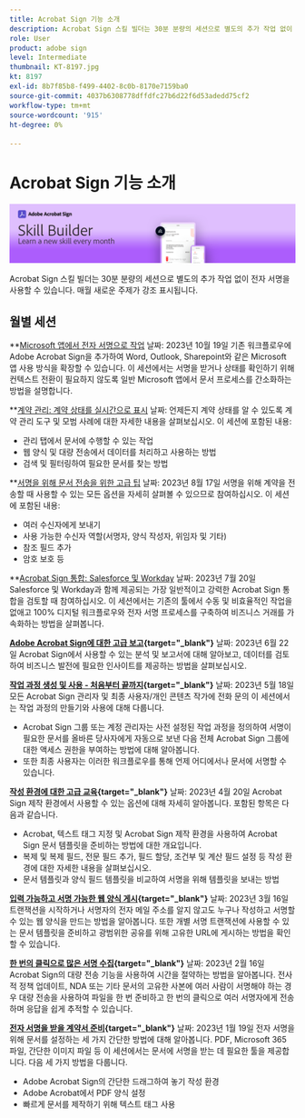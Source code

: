 ```yaml
---
title: Acrobat Sign 기능 소개
description: Acrobat Sign 스킬 빌더는 30분 분량의 세션으로 별도의 추가 작업 없이 전자 서명을 사용할 수 있습니다
role: User
product: adobe sign
level: Intermediate
thumbnail: KT-8197.jpg
kt: 8197
exl-id: 8b7f85b8-f499-4402-8c0b-8170e7159ba0
source-git-commit: 4037b6308778dffdfc27b6d22f6d53adedd75cf2
workflow-type: tm+mt
source-wordcount: '915'
ht-degree: 0%

---
```


# Acrobat Sign 기능 소개

![스킬 빌더 배너](../assets/SB_Hero.png)

Acrobat Sign 스킬 빌더는 30분 분량의 세션으로 별도의 추가 작업 없이 전자 서명을 사용할 수 있습니다. 매월 새로운 주제가 강조 표시됩니다.

## 월별 세션

**[Microsoft 앱에서 전자 서명으로 작업](https://teamwork.adobe.com/adobe-sign-skill-builder/attendease/networking/experience/7c88319e-04b7-4560-aad3-ba288d5cfc76/3bd16192-c4c9-4d66-9b1c-575ddcc3c6bb)
날짜: 2023년 10월 19일 기존 워크플로우에 Adobe Acrobat Sign을 추가하여 Word, Outlook, Sharepoint와 같은 Microsoft 앱 사용 방식을 확장할 수 있습니다. 이 세션에서는 서명을 받거나 상태를 확인하기 위해 컨텍스트 전환이 필요하지 않도록 일반 Microsoft 앱에서 문서 프로세스를 간소화하는 방법을 설명합니다.

**[계약 관리: 계약 상태를 실시간으로 표시](https://teamwork.adobe.com/adobe-sign-skill-builder/attendease/networking/experience/d326c8ab-3173-4c95-9e5a-0afeff4ce006/4bae4b11-516b-4e50-8f10-d116538fd710)
날짜: 언제든지 계약 상태를 알 수 있도록 계약 관리 도구 및 모범 사례에 대한 자세한 내용을 살펴보십시오. 이 세션에 포함된 내용:

* 관리 탭에서 문서에 수행할 수 있는 작업
* 웹 양식 및 대량 전송에서 데이터를 처리하고 사용하는 방법
* 검색 및 필터링하여 필요한 문서를 찾는 방법

**[서명을 위해 문서 전송을 위한 고급 팁](https://teamwork.adobe.com/adobe-sign-skill-builder/attendease/networking/experience/4c4e8632-ba24-445f-a567-a9e76429bdf5/0a2f68ed-9a21-4911-9e38-15943c0e3f9a)
날짜: 2023년 8월 17일 서명을 위해 계약을 전송할 때 사용할 수 있는 모든 옵션을 자세히 살펴볼 수 있으므로 참여하십시오. 이 세션에 포함된 내용:

* 여러 수신자에게 보내기
* 사용 가능한 수신자 역할(서명자, 양식 작성자, 위임자 및 기타)
* 참조 필드 추가
* 암호 보호 등

**[Acrobat Sign 통합: Salesforce 및 Workday](https://teamwork.adobe.com/adobe-sign-skill-builder/attendease/networking/experience/8409ba8b-e4ee-4e99-80cc-33902027b80e/307d147e-4b85-4330-81af-5929f0dc5ae4)
날짜: 2023년 7월 20일 Salesforce 및 Workday과 함께 제공되는 가장 일반적이고 강력한 Acrobat Sign 통합을 검토할 때 참여하십시오. 이 세션에서는 기존의 툴에서 수동 및 비효율적인 작업을 없애고 100% 디지털 워크플로우와 전자 서명 프로세스를 구축하여 비즈니스 거래를 가속화하는 방법을 살펴봅니다.

**[Adobe Acrobat Sign에 대한 고급 보고](https://adobe-sign-skill-builder.joinus.adobeevents.com/attendease/networking/experience/fa28b18d-ab38-47d4-8ae8-3e0161550bd3/60081eb2-f8a3-45b6-9d75-4f3a53b4c53a){target="_blank"}**
날짜: 2023년 6월 22일 Acrobat Sign에서 사용할 수 있는 분석 및 보고서에 대해 알아보고, 데이터를 검토하여 비즈니스 발전에 필요한 인사이트를 제공하는 방법을 살펴보십시오.

**[작업 과정 생성 및 사용 - 처음부터 끝까지](https://teamwork.adobe.com/adobe-sign-skill-builder/attendease/networking/experience/0fc7ccc5-eb36-47f0-a0d3-1fa3648c8fcf/42a9bbad-0a54-4c8c-8002-597d549600fe){target="_blank"}**
날짜: 2023년 5월 18일 모든 Acrobat Sign 관리자 및 최종 사용자/개인 콘텐츠 작가에 전화 문의 이 세션에서는 작업 과정의 만들기와 사용에 대해 다룹니다.

* Acrobat Sign 그룹 또는 계정 관리자는 사전 설정된 작업 과정을 정의하여 서명이 필요한 문서를 올바른 당사자에게 자동으로 보낸 다음 전체 Acrobat Sign 그룹에 대한 액세스 권한을 부여하는 방법에 대해 알아봅니다.
* 또한 최종 사용자는 이러한 워크플로우를 통해 언제 어디에서나 문서에 서명할 수 있습니다.

**[작성 환경에 대한 고급 교육](https://adobe-sign-skill-builder.joinus.adobeevents.com/attendease/networking/experience/30c06b3c-60f7-4293-9cd2-2544104d9140/85ffced9-7613-4382-b3a3-43ba227af5ba){target="_blank"}**
날짜: 2023년 4월 20일 Acrobat Sign 제작 환경에서 사용할 수 있는 옵션에 대해 자세히 알아봅니다. 포함된 항목은 다음과 같습니다.

* Acrobat, 텍스트 태그 지정 및 Acrobat Sign 제작 환경을 사용하여 Acrobat Sign 문서 템플릿을 준비하는 방법에 대한 개요입니다.
* 복제 및 복제 필드, 전문 필드 추가, 필드 할당, 조건부 및 계산 필드 설정 등 작성 환경에 대한 자세한 내용을 살펴보십시오.
* 문서 템플릿과 양식 필드 템플릿을 비교하여 서명을 위해 템플릿을 보내는 방법

**[입력 가능하고 서명 가능한 웹 양식 게시](https://adobe-sign-skill-builder.joinus.adobeevents.com/attendease/networking/experience/265580bf-245a-4751-9b51-c6877192d13a/9ae41cae-a53e-4b71-a748-2df0ee2e14c8){target="_blank"}**
날짜: 2023년 3월 16일 트랜잭션을 시작하거나 서명자의 전자 메일 주소를 알지 않고도 누구나 작성하고 서명할 수 있는 웹 양식을 만드는 방법을 알아봅니다. 또한 개별 서명 트랜잭션에 사용할 수 있는 문서 템플릿을 준비하고 광범위한 공유를 위해 고유한 URL에 게시하는 방법을 확인할 수 있습니다.

**[한 번의 클릭으로 많은 서명 수집](https://adobe-sign-skill-builder.joinus.adobeevents.com/attendease/networking/experience/552e5165-8762-4c73-9d41-8215d48a62cc/9d88acde-96fa-4d83-89e3-1296b94f4d90){target="_blank"}**
날짜: 2023년 2월 16일 Acrobat Sign의 대량 전송 기능을 사용하여 시간을 절약하는 방법을 알아봅니다. 전사적 정책 업데이트, NDA 또는 기타 문서의 고유한 사본에 여러 사람이 서명해야 하는 경우 대량 전송을 사용하여 파일을 한 번 준비하고 한 번의 클릭으로 여러 서명자에게 전송하며 응답을 쉽게 추적할 수 있습니다.

**[전자 서명을 받을 계약서 준비](https://adobe-sign-skill-builder.joinus.adobeevents.com/attendease/networking/experience/c08f6e7e-2ced-48b8-8245-548302fe2df3/15f504a9-3420-4372-83c8-168115f15cbb){target="_blank"}**
날짜: 2023년 1월 19일 전자 서명을 위해 문서를 설정하는 세 가지 간단한 방법에 대해 알아봅니다. PDF, Microsoft 365 파일, 간단한 이미지 파일 등 이 세션에서는 문서에 서명을 받는 데 필요한 툴을 제공합니다. 다음 세 가지 방법을 다룹니다.

* Adobe Acrobat Sign의 간단한 드래그하여 놓기 작성 환경
* Adobe Acrobat에서 PDF 양식 설정
* 빠르게 문서를 제작하기 위해 텍스트 태그 사용
